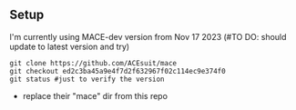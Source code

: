 ## Setup

I'm currently using MACE-dev version from Nov 17 2023 (#TO DO: should update to latest version and try) 

```
git clone https://github.com/ACEsuit/mace
git checkout ed2c3ba45a9e4f7d2f632967f02c114ec9e374f0
git status #just to verify the version
```
* replace their "mace" dir from this repo
